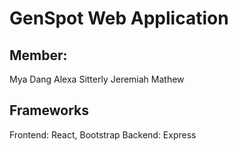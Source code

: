 # GenSpot Web Application

## Member:
Mya Dang
Alexa Sitterly
Jeremiah Mathew

## Frameworks
Frontend: React, Bootstrap
Backend: Express
